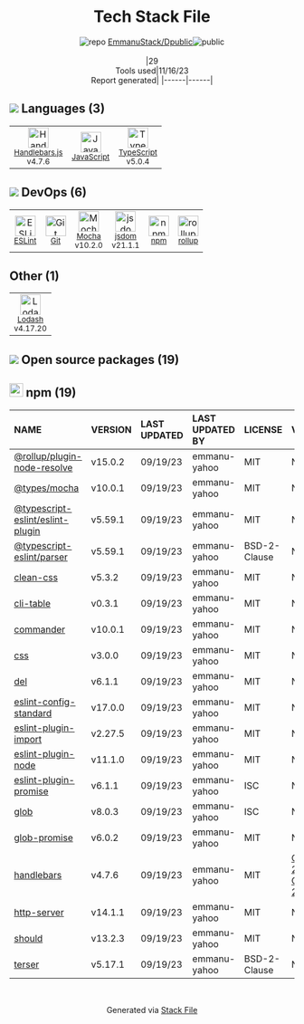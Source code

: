 <!--
--- Readme.md Snippet without images Start ---
## Tech Stack
EmmanuStack/Dpublic is built on the following main stack:
- [Mocha](http://mochajs.org/) – Javascript Testing Framework
- [Handlebars.js](http://handlebarsjs.com/) – Templating Languages & Extensions
- [JavaScript](https://developer.mozilla.org/en-US/docs/Web/JavaScript) – Languages
- [TypeScript](http://www.typescriptlang.org) – Languages
- [Lodash](https://lodash.com) – Javascript Utilities & Libraries
- [ESLint](http://eslint.org/) – Code Review
- [rollup](http://rollupjs.org/) – JS Build Tools / JS Task Runners
- [jsdom](https://github.com/jsdom/jsdom) – Headless Browsers

Full tech stack [here](/techstack.md)
--- Readme.md Snippet without images End ---

--- Readme.md Snippet with images Start ---
## Tech Stack
EmmanuStack/Dpublic is built on the following main stack:
- <img width='25' height='25' src='https://img.stackshare.io/service/832/mocha.png' alt='Mocha'/> [Mocha](http://mochajs.org/) – Javascript Testing Framework
- <img width='25' height='25' src='https://img.stackshare.io/service/1143/Handlebars.png' alt='Handlebars.js'/> [Handlebars.js](http://handlebarsjs.com/) – Templating Languages & Extensions
- <img width='25' height='25' src='https://img.stackshare.io/service/1209/javascript.jpeg' alt='JavaScript'/> [JavaScript](https://developer.mozilla.org/en-US/docs/Web/JavaScript) – Languages
- <img width='25' height='25' src='https://img.stackshare.io/service/1612/bynNY5dJ.jpg' alt='TypeScript'/> [TypeScript](http://www.typescriptlang.org) – Languages
- <img width='25' height='25' src='https://img.stackshare.io/service/2438/lodash.png' alt='Lodash'/> [Lodash](https://lodash.com) – Javascript Utilities & Libraries
- <img width='25' height='25' src='https://img.stackshare.io/service/3337/Q4L7Jncy.jpg' alt='ESLint'/> [ESLint](http://eslint.org/) – Code Review
- <img width='25' height='25' src='https://img.stackshare.io/service/4423/zE8RTn9E_400x400.jpg' alt='rollup'/> [rollup](http://rollupjs.org/) – JS Build Tools / JS Task Runners
- <img width='25' height='25' src='https://img.stackshare.io/service/7054/preview.jpeg' alt='jsdom'/> [jsdom](https://github.com/jsdom/jsdom) – Headless Browsers

Full tech stack [here](/techstack.md)
--- Readme.md Snippet with images End ---
-->
<div align="center">

# Tech Stack File
![](https://img.stackshare.io/repo.svg "repo") [EmmanuStack/Dpublic](https://github.com/EmmanuStack/Dpublic)![](https://img.stackshare.io/public_badge.svg "public")
<br/><br/>
|29<br/>Tools used|11/16/23 <br/>Report generated|
|------|------|
</div>

## <img src='https://img.stackshare.io/languages.svg'/> Languages (3)
<table><tr>
  <td align='center'>
  <img width='36' height='36' src='https://img.stackshare.io/service/1143/Handlebars.png' alt='Handlebars.js'>
  <br>
  <sub><a href="http://handlebarsjs.com/">Handlebars.js</a></sub>
  <br>
  <sub>v4.7.6</sub>
</td>

<td align='center'>
  <img width='36' height='36' src='https://img.stackshare.io/service/1209/javascript.jpeg' alt='JavaScript'>
  <br>
  <sub><a href="https://developer.mozilla.org/en-US/docs/Web/JavaScript">JavaScript</a></sub>
  <br>
  <sub></sub>
</td>

<td align='center'>
  <img width='36' height='36' src='https://img.stackshare.io/service/1612/bynNY5dJ.jpg' alt='TypeScript'>
  <br>
  <sub><a href="http://www.typescriptlang.org">TypeScript</a></sub>
  <br>
  <sub>v5.0.4</sub>
</td>

</tr>
</table>

## <img src='https://img.stackshare.io/devops.svg'/> DevOps (6)
<table><tr>
  <td align='center'>
  <img width='36' height='36' src='https://img.stackshare.io/service/3337/Q4L7Jncy.jpg' alt='ESLint'>
  <br>
  <sub><a href="http://eslint.org/">ESLint</a></sub>
  <br>
  <sub></sub>
</td>

<td align='center'>
  <img width='36' height='36' src='https://img.stackshare.io/service/1046/git.png' alt='Git'>
  <br>
  <sub><a href="http://git-scm.com/">Git</a></sub>
  <br>
  <sub></sub>
</td>

<td align='center'>
  <img width='36' height='36' src='https://img.stackshare.io/service/832/mocha.png' alt='Mocha'>
  <br>
  <sub><a href="http://mochajs.org/">Mocha</a></sub>
  <br>
  <sub>v10.2.0</sub>
</td>

<td align='center'>
  <img width='36' height='36' src='https://img.stackshare.io/service/7054/preview.jpeg' alt='jsdom'>
  <br>
  <sub><a href="https://github.com/jsdom/jsdom">jsdom</a></sub>
  <br>
  <sub>v21.1.1</sub>
</td>

<td align='center'>
  <img width='36' height='36' src='https://img.stackshare.io/service/1120/lejvzrnlpb308aftn31u.png' alt='npm'>
  <br>
  <sub><a href="https://www.npmjs.com/">npm</a></sub>
  <br>
  <sub></sub>
</td>

<td align='center'>
  <img width='36' height='36' src='https://img.stackshare.io/service/4423/zE8RTn9E_400x400.jpg' alt='rollup'>
  <br>
  <sub><a href="http://rollupjs.org/">rollup</a></sub>
  <br>
  <sub></sub>
</td>

</tr>
</table>

## Other (1)
<table><tr>
  <td align='center'>
  <img width='36' height='36' src='https://img.stackshare.io/service/2438/lodash.png' alt='Lodash'>
  <br>
  <sub><a href="https://lodash.com">Lodash</a></sub>
  <br>
  <sub>v4.17.20</sub>
</td>

</tr>
</table>


## <img src='https://img.stackshare.io/group.svg' /> Open source packages (19)</h2>

## <img width='24' height='24' src='https://img.stackshare.io/service/1120/lejvzrnlpb308aftn31u.png'/> npm (19)

|NAME|VERSION|LAST UPDATED|LAST UPDATED BY|LICENSE|VULNERABILITIES|
|:------|:------|:------|:------|:------|:------|
|[@rollup/plugin-node-resolve](https://www.npmjs.com/@rollup/plugin-node-resolve)|v15.0.2|09/19/23|emmanu-yahoo |MIT|N/A|
|[@types/mocha](https://www.npmjs.com/@types/mocha)|v10.0.1|09/19/23|emmanu-yahoo |MIT|N/A|
|[@typescript-eslint/eslint-plugin](https://www.npmjs.com/@typescript-eslint/eslint-plugin)|v5.59.1|09/19/23|emmanu-yahoo |MIT|N/A|
|[@typescript-eslint/parser](https://www.npmjs.com/@typescript-eslint/parser)|v5.59.1|09/19/23|emmanu-yahoo |BSD-2-Clause|N/A|
|[clean-css](https://www.npmjs.com/clean-css)|v5.3.2|09/19/23|emmanu-yahoo |MIT|N/A|
|[cli-table](https://www.npmjs.com/cli-table)|v0.3.1|09/19/23|emmanu-yahoo |MIT|N/A|
|[commander](https://www.npmjs.com/commander)|v10.0.1|09/19/23|emmanu-yahoo |MIT|N/A|
|[css](https://www.npmjs.com/css)|v3.0.0|09/19/23|emmanu-yahoo |MIT|N/A|
|[del](https://www.npmjs.com/del)|v6.1.1|09/19/23|emmanu-yahoo |MIT|N/A|
|[eslint-config-standard](https://www.npmjs.com/eslint-config-standard)|v17.0.0|09/19/23|emmanu-yahoo |MIT|N/A|
|[eslint-plugin-import](https://www.npmjs.com/eslint-plugin-import)|v2.27.5|09/19/23|emmanu-yahoo |MIT|N/A|
|[eslint-plugin-node](https://www.npmjs.com/eslint-plugin-node)|v11.1.0|09/19/23|emmanu-yahoo |MIT|N/A|
|[eslint-plugin-promise](https://www.npmjs.com/eslint-plugin-promise)|v6.1.1|09/19/23|emmanu-yahoo |ISC|N/A|
|[glob](https://www.npmjs.com/glob)|v8.0.3|09/19/23|emmanu-yahoo |ISC|N/A|
|[glob-promise](https://www.npmjs.com/glob-promise)|v6.0.2|09/19/23|emmanu-yahoo |MIT|N/A|
|[handlebars](https://www.npmjs.com/handlebars)|v4.7.6|09/19/23|emmanu-yahoo |MIT|[CVE-2021-23369](https://github.com/advisories/GHSA-f2jv-r9rf-7988) (Critical)<br/>[CVE-2021-23383](https://github.com/advisories/GHSA-765h-qjxv-5f44) (Critical)|
|[http-server](https://www.npmjs.com/http-server)|v14.1.1|09/19/23|emmanu-yahoo |MIT|N/A|
|[should](https://www.npmjs.com/should)|v13.2.3|09/19/23|emmanu-yahoo |MIT|N/A|
|[terser](https://www.npmjs.com/terser)|v5.17.1|09/19/23|emmanu-yahoo |BSD-2-Clause|N/A|

<br/>
<div align='center'>

Generated via [Stack File](https://github.com/marketplace/stack-file)
